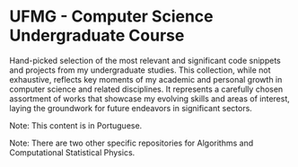# UFMG - Computer Science Undergraduate Course

Hand-picked selection of the most relevant and significant code snippets and projects from my undergraduate studies. This collection, while not exhaustive, reflects key moments of my academic and personal growth in computer science and related disciplines. It represents a carefully chosen assortment of works that showcase my evolving skills and areas of interest, laying the groundwork for future endeavors in significant sectors.

Note: This content is in Portuguese.

Note: There are two other specific repositories for Algorithms and Computational Statistical Physics.
